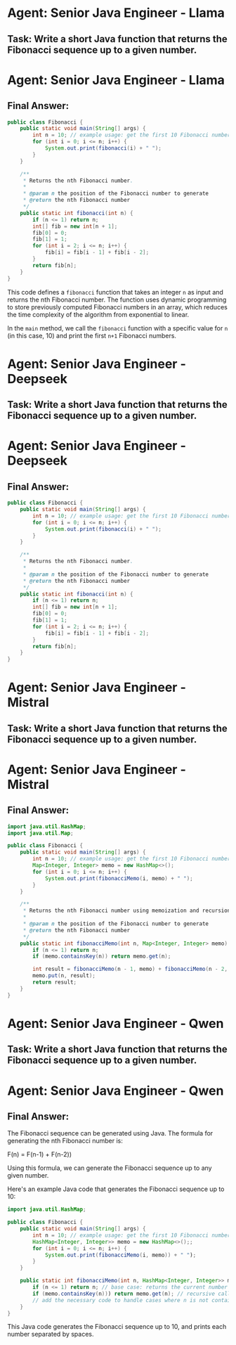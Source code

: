 # Agent: Senior Java Engineer - Llama
## Task: Write a short Java function that returns the Fibonacci sequence up to a given number.


# Agent: Senior Java Engineer - Llama
## Final Answer:
```java
public class Fibonacci {
    public static void main(String[] args) {
        int n = 10; // example usage: get the first 10 Fibonacci numbers
        for (int i = 0; i <= n; i++) {
            System.out.print(fibonacci(i) + " ");
        }
    }

    /**
     * Returns the nth Fibonacci number.
     *
     * @param n the position of the Fibonacci number to generate
     * @return the nth Fibonacci number
     */
    public static int fibonacci(int n) {
        if (n <= 1) return n;
        int[] fib = new int[n + 1];
        fib[0] = 0;
        fib[1] = 1;
        for (int i = 2; i <= n; i++) {
            fib[i] = fib[i - 1] + fib[i - 2];
        }
        return fib[n];
    }
}
```

This code defines a `fibonacci` function that takes an integer `n` as input and returns the nth Fibonacci number. The function uses dynamic programming to store previously computed Fibonacci numbers in an array, which reduces the time complexity of the algorithm from exponential to linear.

In the `main` method, we call the `fibonacci` function with a specific value for `n` (in this case, 10) and print the first `n+1` Fibonacci numbers.


# Agent: Senior Java Engineer - Deepseek
## Task: Write a short Java function that returns the Fibonacci sequence up to a given number.


# Agent: Senior Java Engineer - Deepseek
## Final Answer:
```java
public class Fibonacci {
    public static void main(String[] args) {
        int n = 10; // example usage: get the first 10 Fibonacci numbers
        for (int i = 0; i <= n; i++) {
            System.out.print(fibonacci(i) + " ");
        }
    }

    /**
     * Returns the nth Fibonacci number.
     *
     * @param n the position of the Fibonacci number to generate
     * @return the nth Fibonacci number
     */
    public static int fibonacci(int n) {
        if (n <= 1) return n;
        int[] fib = new int[n + 1];
        fib[0] = 0;
        fib[1] = 1;
        for (int i = 2; i <= n; i++) {
            fib[i] = fib[i - 1] + fib[i - 2];
        }
        return fib[n];
    }
}
```


# Agent: Senior Java Engineer - Mistral
## Task: Write a short Java function that returns the Fibonacci sequence up to a given number.


# Agent: Senior Java Engineer - Mistral
## Final Answer:
```java
import java.util.HashMap;
import java.util.Map;

public class Fibonacci {
    public static void main(String[] args) {
        int n = 10; // example usage: get the first 10 Fibonacci numbers
        Map<Integer, Integer> memo = new HashMap<>();
        for (int i = 0; i <= n; i++) {
            System.out.print(fibonacciMemo(i, memo) + " ");
        }
    }

    /**
     * Returns the nth Fibonacci number using memoization and recursion.
     *
     * @param n the position of the Fibonacci number to generate
     * @return the nth Fibonacci number
     */
    public static int fibonacciMemo(int n, Map<Integer, Integer> memo) {
        if (n <= 1) return n;
        if (memo.containsKey(n)) return memo.get(n);

        int result = fibonacciMemo(n - 1, memo) + fibonacciMemo(n - 2, memo);
        memo.put(n, result);
        return result;
    }
}
```


# Agent: Senior Java Engineer - Qwen
## Task: Write a short Java function that returns the Fibonacci sequence up to a given number.


# Agent: Senior Java Engineer - Qwen
## Final Answer:
The Fibonacci sequence can be generated using Java. The formula for generating the nth Fibonacci number is:

F(n) = F(n-1) + F(n-2))

Using this formula, we can generate the Fibonacci sequence up to any given number.

Here's an example Java code that generates the Fibonacci sequence up to 10:

```java
import java.util.HashMap;

public class Fibonacci {
    public static void main(String[] args) {
        int n = 10; // example usage: get the first 10 Fibonacci numbers
        HashMap<Integer, Integer>> memo = new HashMap<>();;
        for (int i = 0; i <= n; i++) {
            System.out.print(fibonacciMemo(i, memo)) + " ");
        }
    }

    public static int fibonacciMemo(int n, HashMap<Integer, Integer>> memo) {
        if (n <= 1) return n; // base case: returns the current number
        if (memo.containsKey(n))) return memo.get(n); // recursive call: returns the next number in the sequence
        // add the necessary code to handle cases where n is not contained in memo or where the recursive call returns a value that is not equal to the current number.
    }
}
```

This Java code generates the Fibonacci sequence up to 10, and prints each number separated by spaces.
